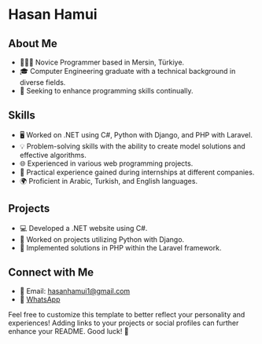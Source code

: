 # Hasan Hamui

## About Me
- 👨🏻‍💻 Novice Programmer based in Mersin, Türkiye.
- 🎓 Computer Engineering graduate with a technical background in diverse fields.
- 🌟 Seeking to enhance programming skills continually.

## Skills
- 🖥️ Worked on .NET using C#, Python with Django, and PHP with Laravel.
- 💡 Problem-solving skills with the ability to create model solutions and effective algorithms.
- 🌐 Experienced in various web programming projects.
- 💼 Practical experience gained during internships at different companies.
- 🌍 Proficient in Arabic, Turkish, and English languages.

## Projects
- 💻 Developed a .NET website using C#.
- 🐍 Worked on projects utilizing Python with Django.
- 🌟 Implemented solutions in PHP within the Laravel framework.

## Connect with Me
- 📧 Email: hasanhamui1@gmail.com
- 📱 [WhatsApp](https://wa.me/905364936310)

Feel free to customize this template to better reflect your personality and experiences! Adding links to your projects or social profiles can further enhance your README. Good luck! 🚀
